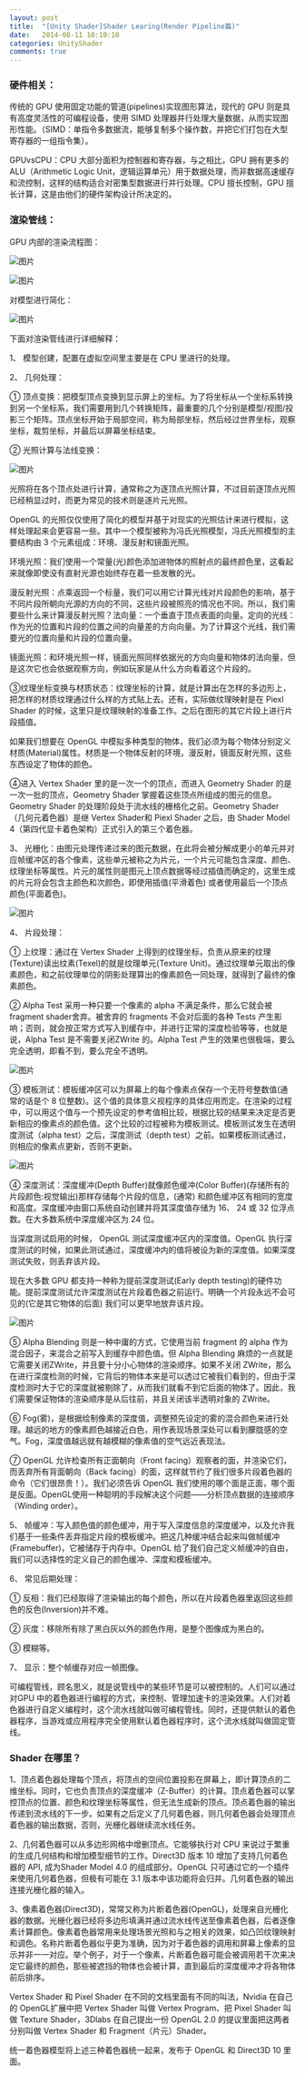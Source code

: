 ```yaml
---
layout: post
title:  "[Unity Shader]Shader Learing(Render Pipeline篇)"
date:   2014-08-11 10:10:10
categories: UnityShader
comments: true
---
```


### 硬件相关：
传统的 GPU 使用固定功能的管道(pipelines)实现图形算法，现代的 GPU 则是具有高度灵活性的可编程设备，使用 SIMD 处理器并行处理大量数据，从而实现图形性能。（SIMD：单指令多数据流，能够复制多个操作数，并把它们打包在大型寄存器的一组指令集）。

GPUvsCPU：CPU 大部分面积为控制器和寄存器，与之相比，GPU 拥有更多的 ALU（Arithmetic Logic Unit，逻辑运算单元）用于数据处理，而非数据高速缓存和流控制，这样的结构适合对密集型数据进行并行处理。CPU 擅长控制，GPU 擅长计算，这是由他们的硬件架构设计所决定的。

### 渲染管线：
GPU 内部的渲染流程图：

![图片](http://owk5gjdrg.bkt.clouddn.com/0038Shader%20Learing%28Render%20Pipeline%E7%AF%87%29.png)

![图片](http://owk5gjdrg.bkt.clouddn.com/0039Shader%20Learing%28Render%20Pipeline%E7%AF%87%29.png)

对模型进行简化：

![图片](http://owk5gjdrg.bkt.clouddn.com/0040Shader%20Learing%28Render%20Pipeline%E7%AF%87%29.png)

下面对渲染管线进行详细解释：

1、 模型创建，配置在虚拟空间里主要是在 CPU 里进行的处理。

2、 几何处理：

① 顶点变换：把模型顶点变换到显示屏上的坐标。为了将坐标从一个坐标系转换到另一个坐标系，我们需要用到几个转换矩阵，最重要的几个分别是模型/视图/投影三个矩阵。顶点坐标开始于局部空间，称为局部坐标，然后经过世界坐标，观察坐标，裁剪坐标，并最后以屏幕坐标结束。

② 光照计算与法线变换：

![图片](http://owk5gjdrg.bkt.clouddn.com/0041Shader%20Learing%28Render%20Pipeline%E7%AF%87%29.png)

光照将在各个顶点处进行计算，通常称之为逐顶点光照计算，不过目前逐顶点光照已经稍显过时，而更为常见的技术则是逐片元光照。

OpenGL 的光照仅仅使用了简化的模型并基于对现实的光照估计来进行模拟，这样处理起来会更容易一些。其中一个模型被称为冯氏光照模型，冯氏光照模型的主要结构由 3 个元素组成：环境、漫反射和镜面光照。

环境光照：我们使用一个常量(光)颜色添加进物体的照射点的最终颜色里，这看起来就像即使没有直射光源也始终存在着一些发散的光。

漫反射光照：点乘返回一个标量，我们可以用它计算光线对片段颜色的影响，基于不同片段所朝向光源的方向的不同，这些片段被照亮的情况也不同。所以，我们需要些什么来计算漫反射光照？法向量：一个垂直于顶点表面的向量。定向的光线：作为光的位置和片段的位置之间的向量差的方向向量。为了计算这个光线，我们需要光的位置向量和片段的位置向量。

镜面光照：和环境光照一样，镜面光照同样依据光的方向向量和物体的法向量，但是这次它也会依据观察方向，例如玩家是从什么方向看着这个片段的。

③纹理坐标变换与材质状态：纹理坐标的计算，就是计算出在怎样的多边形上，把怎样的材质纹理通过什么样的方式贴上去。还有，实际做纹理映射是在 Piexl Shader 的时候，这里只是纹理映射的准备工作。之后在图形的其它片段上进行片段插值。

如果我们想要在 OpenGL 中模拟多种类型的物体，我们必须为每个物体分别定义材质(Material)属性。材质是一个物体反射的环境，漫反射，镜面反射光照，这些东西设定了物体的颜色。

④进入 Vertex Shader 里的是一次一个的顶点，而进入 Geometry Shader 的是一次一批的顶点，Geometry Shader 掌握着这些顶点所组成的图元的信息。Geometry Shader 的处理阶段处于流水线的栅格化之前。Geometry Shader （几何元着色器）是继 Vertex Shader和 Piexl Shader 之后，由 Shader Model 4（第四代显卡着色架构）正式引入的第三个着色器。

3、 光栅化：由图元处理传递过来的图元数据，在此将会被分解成更小的单元并对应帧缓冲区的各个像素，这些单元被称之为片元，一个片元可能包含深度、颜色、纹理坐标等属性。片元的属性则是图元上顶点数据等经过插值而确定的，这里生成的片元将会包含主颜色和次颜色，即使用插值(平滑着色) 或者使用最后一个顶点颜色(平面着色)。

![图片](http://owk5gjdrg.bkt.clouddn.com/0042Shader%20Learing%28Render%20Pipeline%E7%AF%87%29.png)

4、 片段处理：

① 上纹理：通过在 Vertex Shader 上得到的纹理坐标，负责从原来的纹理(Texture)读出纹素(Texel)的就是纹理单元(Texture Unit)。通过纹理单元取出的像素颜色，和之前纹理单位的阴影处理算出的像素颜色一同处理，就得到了最终的像素颜色。

② Alpha Test 采用一种只要一个像素的 alpha 不满足条件，那么它就会被 fragment shader舍弃。被舍弃的 fragments 不会对后面的各种 Tests 产生影响；否则，就会按正常方式写入到缓存中，并进行正常的深度检验等等，也就是说，Alpha Test 是不需要关闭ZWrite 的。Alpha Test 产生的效果也很极端，要么完全透明，即看不到，要么完全不透明。

![图片](http://owk5gjdrg.bkt.clouddn.com/0043Shader%20Learing%28Render%20Pipeline%E7%AF%87%29.png)

③ 模板测试：模板缓冲区可以为屏幕上的每个像素点保存一个无符号整数值(通常的话是个 8 位整数)。这个值的具体意义视程序的具体应用而定。在渲染的过程中，可以用这个值与一个预先设定的参考值相比较，根据比较的结果来决定是否更新相应的像素点的颜色值。这个比较的过程被称为模板测试。模板测试发生在透明度测试（alpha test）之后，深度测试（depth test）之前。如果模板测试通过，则相应的像素点更新，否则不更新。

![图片](http://owk5gjdrg.bkt.clouddn.com/0044Shader%20Learing%28Render%20Pipeline%E7%AF%87%29.png)

④ 深度测试：深度缓冲(Depth Buffer)就像颜色缓冲(Color Buffer)(存储所有的片段颜色:视觉输出)那样存储每个片段的信息，(通常) 和颜色缓冲区有相同的宽度和高度。深度缓冲由窗口系统自动创建并将其深度值存储为 16、 24 或 32 位浮点数。在大多数系统中深度缓冲区为 24 位。

当深度测试启用的时候， OpenGL 测试深度缓冲区内的深度值。OpenGL 执行深度测试的时候，如果此测试通过，深度缓冲内的值将被设为新的深度值。如果深度测试失败，则丢弃该片段。

现在大多数 GPU 都支持一种称为提前深度测试(Early depth testing)的硬件功能。提前深度测试允许深度测试在片段着色器之前运行。明确一个片段永远不会可见的(它是其它物体的后面) 我们可以更早地放弃该片段。

![图片](http://owk5gjdrg.bkt.clouddn.com/0045Shader%20Learing%28Render%20Pipeline%E7%AF%87%29.png)

⑤ Alpha Blending 则是一种中庸的方式，它使用当前 fragment 的 alpha 作为混合因子，来混合之前写入到缓存中颜色值。但 Alpha Blending 麻烦的一点就是它需要关闭ZWrite，并且要十分小心物体的渲染顺序。如果不关闭 ZWrite，那么在进行深度检测的时候，它背后的物体本来是可以透过它被我们看到的，但由于深度检测时大于它的深度就被剔除了，从而我们就看不到它后面的物体了。因此，我们需要保证物体的渲染顺序是从后往前，并且关闭该半透明对象的 ZWrite。

⑥ Fog(雾)，是根据绘制像素的深度值，调整预先设定的雾的混合颜色来进行处理。越远的地方的像素颜色越接近白色，用作表现场景深处可以看到朦胧感的空气。Fog，深度值越远就有越模糊的像素值的空气远近表现法。

⑦ OpenGL 允许检查所有正面朝向（Front facing）观察者的面，并渲染它们，而丢弃所有背面朝向（Back facing）的面，这样就节约了我们很多片段着色器的命令（它们很昂贵！）。我们必须告诉 OpenGL 我们使用的哪个面是正面，哪个面是反面。OpenGL使用一种聪明的手段解决这个问题——分析顶点数据的连接顺序（Winding order）。

5、 帧缓冲：写入颜色值的颜色缓冲，用于写入深度信息的深度缓冲，以及允许我们基于一些条件丢弃指定片段的模板缓冲。把这几种缓冲结合起来叫做帧缓冲(Framebuffer)，它被储存于内存中。OpenGL 给了我们自己定义帧缓冲的自由，我们可以选择性的定义自己的颜色缓冲、深度和模板缓冲。

6、 常见后期处理：

① 反相：我们已经取得了渲染输出的每个颜色，所以在片段着色器里返回这些颜色的反色(Inversion)并不难。

② 灰度：移除所有除了黑白灰以外的颜色作用，是整个图像成为黑白的。

③ 模糊等。

7、 显示：整个帧缓存对应一帧图像。

可编程管线，顾名思义，就是说管线中的某些环节是可以被控制的。人们可以通过对GPU 中的着色器进行编程的方式，来控制、管理加速卡的渲染效果。人们对着色器进行自定义编程时，这个流水线就叫做可编程管线。同时，还提供默认的着色器程序，当游戏或应用程序完全使用默认着色器程序时，这个流水线就叫做固定管线。

### Shader 在哪里？
1、顶点着色器处理每个顶点，将顶点的空间位置投影在屏幕上，即计算顶点的二维坐标。同时，它也负责顶点的深度缓冲（Z-Buffer）的计算。顶点着色器可以掌控顶点的位置、颜色和纹理坐标等属性，但无法生成新的顶点。顶点着色器的输出传递到流水线的下一步。如果有之后定义了几何着色器，则几何着色器会处理顶点着色器的输出数据，否则，光栅化器继续流水线任务。

2、几何着色器可以从多边形网格中增删顶点。它能够执行对 CPU 来说过于繁重的生成几何结构和增加模型细节的工作。Direct3D 版本 10 增加了支持几何着色器的 API, 成为Shader Model 4.0 的组成部分。OpenGL 只可通过它的一个插件来使用几何着色器，但极有可能在 3.1 版本中该功能将会归并。几何着色器的输出连接光栅化器的输入。

3、像素着色器(Direct3D)，常常又称为片断着色器(OpenGL)，处理来自光栅化器的数据。光栅化器已经将多边形填满并通过流水线传送至像素着色器，后者逐像素计算颜色。像素着色器常用来处理场景光照和与之相关的效果，如凸凹纹理映射和调色。名称片断着色器似乎更为准确，因为对于着色器的调用和屏幕上像素的显示并非一一对应。举个例子，对于一个像素，片断着色器可能会被调用若干次来决定它最终的颜色，那些被遮挡的物体也会被计算，直到最后的深度缓冲才将各物体前后排序。

Vertex Shader 和 Pixel Shader 在不同的文档里面有不同的叫法，Nvidia 在自己的 OpenGL扩展中把 Vertex Shader 叫做 Vertex Program、把 Pixel Shader 叫做 Texture Shader，3Dlabs 在自己提出一份 OpenGL 2.0 的提议里面把这两者分别叫做 Vertex Shader 和 Fragment（片元）Shader。

统一着色器模型将上述三种着色器统一起来，发布于 OpenGL 和 Direct3D 10 里面。